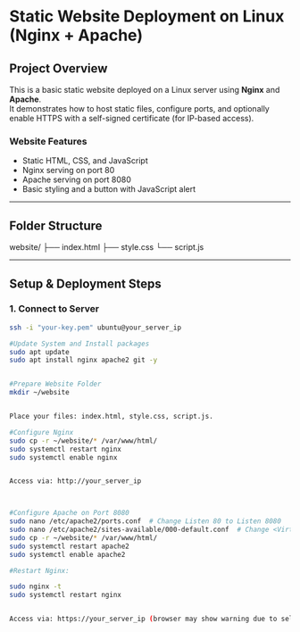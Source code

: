 # Static Website Deployment on Linux (Nginx + Apache)

## Project Overview
This is a basic static website deployed on a Linux server using **Nginx** and **Apache**.  
It demonstrates how to host static files, configure ports, and optionally enable HTTPS with a self-signed certificate (for IP-based access).

### Website Features
- Static HTML, CSS, and JavaScript
- Nginx serving on port 80
- Apache serving on port 8080
- Basic styling and a button with JavaScript alert

---

## Folder Structure

website/
├── index.html
├── style.css
└── script.js


---

## Setup & Deployment Steps

### 1. Connect to Server
```bash
ssh -i "your-key.pem" ubuntu@your_server_ip

#Update System and Install packages
sudo apt update
sudo apt install nginx apache2 git -y


#Prepare Website Folder
mkdir ~/website


Place your files: index.html, style.css, script.js.

#Configure Nginx
sudo cp -r ~/website/* /var/www/html/
sudo systemctl restart nginx
sudo systemctl enable nginx


Access via: http://your_server_ip



#Configure Apache on Port 8080
sudo nano /etc/apache2/ports.conf  # Change Listen 80 to Listen 8080
sudo nano /etc/apache2/sites-available/000-default.conf  # Change <VirtualHost *:80> to <VirtualHost *:8080>
sudo cp -r ~/website/* /var/www/html/
sudo systemctl restart apache2
sudo systemctl enable apache2

#Restart Nginx:

sudo nginx -t
sudo systemctl restart nginx


Access via: https://your_server_ip (browser may show warning due to self-signed certificate)
